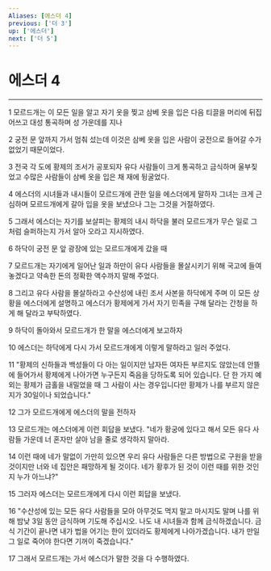 ```yaml
---
Aliases: [에스더 4]
previous: ['더 3']
up: ['에스더']
next: ['더 5']
---
```

# 에스더 4

***


1 모르드개는 이 모든 일을 알고 자기 옷을 찢고 삼베 옷을 입은 다음 티끌을 머리에 뒤집어쓰고 대성 통곡하며 성 가운데를 지나 

2 궁전 문 앞까지 가서 멈춰 섰는데 이것은 삼베 옷을 입은 사람이 궁전으로 들어갈 수가 없었기 때문이었다. 

3 전국 각 도에 황제의 조서가 공포되자 유다 사람들이 크게 통곡하고 금식하며 울부짖었고 수많은 사람들이 삼베 옷을 입은 채 재에 뒹굴었다. 

4 에스더의 시녀들과 내시들이 모르드개에 관한 일을 에스더에게 말하자 그녀는 크게 근심하며 모르드개에게 갈아 입을 옷을 보냈으나 그는 그것을 거절하였다. 

5 그래서 에스더는 자기를 보살피는 황제의 내시 하닥을 불러 모르드개가 무슨 일로 그처럼 슬퍼하는지 가서 알아 오라고 지시하였다. 

6 하닥이 궁전 문 앞 광장에 있는 모르드개에게 갔을 때 

7 모르드개는 자기에게 일어난 일과 하만이 유다 사람들을 몰살시키기 위해 국고에 들여놓겠다고 약속한 돈의 정확한 액수까지 말해 주었다. 

8 그리고 유다 사람을 몰살하라고 수산성에 내린 조서 사본을 하닥에게 주며 이 모든 상황을 에스더에게 설명하고 에스더가 황제에게 가서 자기 민족을 구해 달라는 간청을 하게 해 달라고 부탁하였다. 

9 하닥이 돌아와서 모르드개가 한 말을 에스더에게 보고하자 

10 에스더는 하닥에게 다시 가서 모르드개에게 이렇게 말하라고 일러 주었다. 

11 "황제의 신하들과 백성들이 다 아는 일이지만 남자든 여자든 부르지도 않았는데 안뜰에 들어가서 황제에게 나아가면 누구든지 죽음을 당하도록 되어 있습니다. 단 한 가지 예외는 황제가 금홀을 내밀었을 때 그 사람이 사는 경우입니다만 황제가 나를 부르지 않은 지가 30일이나 되었습니다." 

12 그가 모르드개에게 에스더의 말을 전하자 

13 모르드개는 에스더에게 이런 회답을 보냈다. "네가 황궁에 있다고 해서 모든 유다 사람들 가운데 너 혼자만 살아 남을 줄로 생각하지 말아라. 

14 이런 때에 네가 말없이 가만히 있으면 우리 유다 사람들은 다른 방법으로 구원을 받을 것이지만 너와 네 집안은 패망하게 될 것이다. 네가 황후가 된 것이 이런 때를 위한 것인지 누가 아느냐?" 

15 그러자 에스더는 모르드개에게 다시 이런 회답을 보냈다. 

16 "수산성에 있는 모든 유다 사람들을 모아 아무것도 먹지 말고 마시지도 말며 나를 위해 밤낮 3일 동안 금식하며 기도해 주십시오. 나도 내 시녀들과 함께 금식하겠습니다. 금식 기간이 끝나면 내가 법을 어기는 한이 있더라도 황제에게 나아가겠습니다. 내가 만일 그 일로 죽어야 한다면 기꺼이 죽겠습니다." 

17 그래서 모르드개는 가서 에스더가 말한 것을 다 수행하였다.
